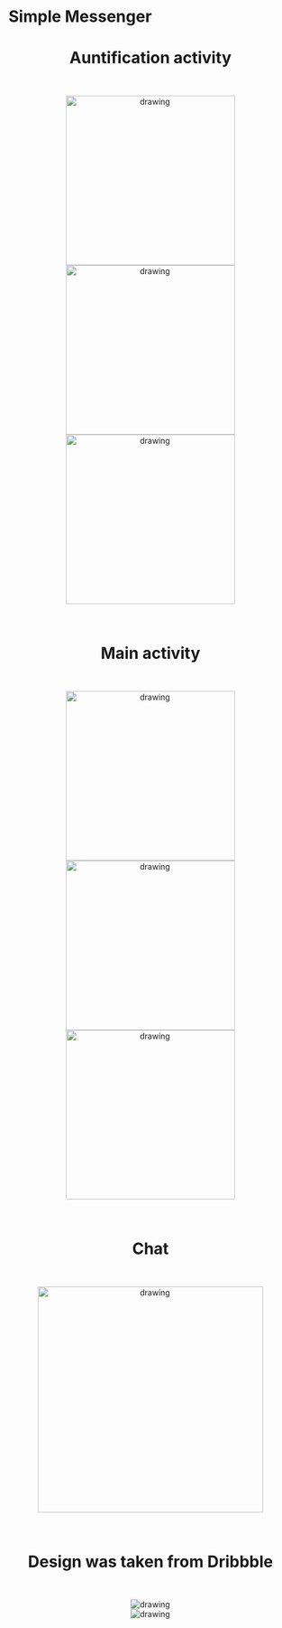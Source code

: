 # Simple Messenger

<h1 align="center">Auntification activity</h1><br>
<p align="center">
<img src="https://github.com/UBERMENSCHALONE/Resources/blob/master/Messenger/login.jpg" alt="drawing" width="300"/>
<img src="https://github.com/UBERMENSCHALONE/Resources/blob/master/Messenger/registration.jpg" alt="drawing" width="300"/>
<img src="https://github.com/UBERMENSCHALONE/Resources/blob/master/Messenger/forgot password.jpg" alt="drawing" width="300"/>
</p><br>

<h1 align="center">Main activity</h1><br>
<p align="center">
<img src="https://github.com/UBERMENSCHALONE/Resources/blob/master/Messenger/chats.jpg" alt="drawing" width="300"/>
<img src="https://github.com/UBERMENSCHALONE/Resources/blob/master/Messenger/users.jpg" alt="drawing" width="300"/>
<img src="https://github.com/UBERMENSCHALONE/Resources/blob/master/Messenger/profile.jpg" alt="drawing" width="300"/>
</p><br>

<h1 align="center">Chat</h1><br>
<p align="center">
<img src="https://github.com/UBERMENSCHALONE/Resources/blob/master/Messenger/chat.jpg" alt="drawing" width="400"/>
</p><br>


<h1 align="center">Design was taken from Dribbble</h1><br>
<p align="center">
<img src="https://github.com/UBERMENSCHALONE/Resources/blob/master/Messenger/Authentication.png" alt="drawing"/><br>
<img src="https://github.com/UBERMENSCHALONE/Resources/blob/master/Messenger/Chat.png" alt="drawing"/>
</p>
